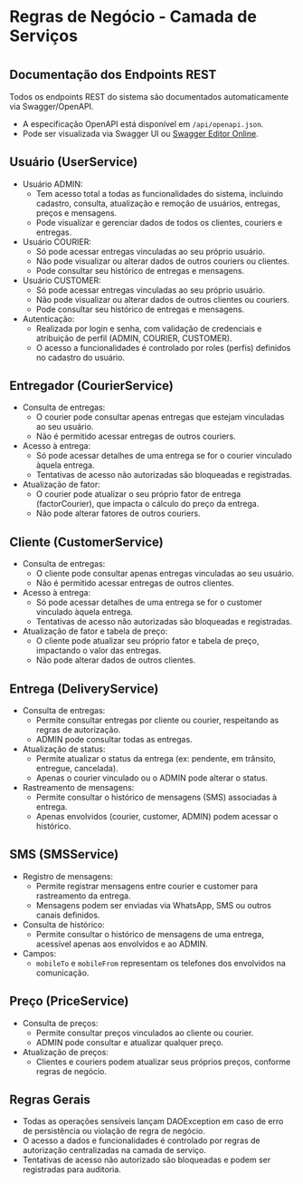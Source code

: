 

# Regras de Negócio - Camada de Serviços
#
## Documentação dos Endpoints REST
Todos os endpoints REST do sistema são documentados automaticamente via Swagger/OpenAPI.
- A especificação OpenAPI está disponível em `/api/openapi.json`.
- Pode ser visualizada via Swagger UI ou [Swagger Editor Online](https://editor.swagger.io/).

## Usuário (UserService)
- Usuário ADMIN:
  - Tem acesso total a todas as funcionalidades do sistema, incluindo cadastro, consulta, atualização e remoção de usuários, entregas, preços e mensagens.
  - Pode visualizar e gerenciar dados de todos os clientes, couriers e entregas.
- Usuário COURIER:
  - Só pode acessar entregas vinculadas ao seu próprio usuário.
  - Não pode visualizar ou alterar dados de outros couriers ou clientes.
  - Pode consultar seu histórico de entregas e mensagens.
- Usuário CUSTOMER:
  - Só pode acessar entregas vinculadas ao seu próprio usuário.
  - Não pode visualizar ou alterar dados de outros clientes ou couriers.
  - Pode consultar seu histórico de entregas e mensagens.
- Autenticação:
  - Realizada por login e senha, com validação de credenciais e atribuição de perfil (ADMIN, COURIER, CUSTOMER).
  - O acesso a funcionalidades é controlado por roles (perfis) definidos no cadastro do usuário.

## Entregador (CourierService)
- Consulta de entregas:
  - O courier pode consultar apenas entregas que estejam vinculadas ao seu usuário.
  - Não é permitido acessar entregas de outros couriers.
- Acesso à entrega:
  - Só pode acessar detalhes de uma entrega se for o courier vinculado àquela entrega.
  - Tentativas de acesso não autorizadas são bloqueadas e registradas.
- Atualização de fator:
  - O courier pode atualizar o seu próprio fator de entrega (factorCourier), que impacta o cálculo do preço da entrega.
  - Não pode alterar fatores de outros couriers.

## Cliente (CustomerService)
- Consulta de entregas:
  - O cliente pode consultar apenas entregas vinculadas ao seu usuário.
  - Não é permitido acessar entregas de outros clientes.
- Acesso à entrega:
  - Só pode acessar detalhes de uma entrega se for o customer vinculado àquela entrega.
  - Tentativas de acesso não autorizadas são bloqueadas e registradas.
- Atualização de fator e tabela de preço:
  - O cliente pode atualizar seu próprio fator e tabela de preço, impactando o valor das entregas.
  - Não pode alterar dados de outros clientes.

## Entrega (DeliveryService)
- Consulta de entregas:
  - Permite consultar entregas por cliente ou courier, respeitando as regras de autorização.
  - ADMIN pode consultar todas as entregas.
- Atualização de status:
  - Permite atualizar o status da entrega (ex: pendente, em trânsito, entregue, cancelada).
  - Apenas o courier vinculado ou o ADMIN pode alterar o status.
- Rastreamento de mensagens:
  - Permite consultar o histórico de mensagens (SMS) associadas à entrega.
  - Apenas envolvidos (courier, customer, ADMIN) podem acessar o histórico.

## SMS (SMSService)
- Registro de mensagens:
  - Permite registrar mensagens entre courier e customer para rastreamento da entrega.
  - Mensagens podem ser enviadas via WhatsApp, SMS ou outros canais definidos.
- Consulta de histórico:
  - Permite consultar o histórico de mensagens de uma entrega, acessível apenas aos envolvidos e ao ADMIN.
- Campos:
  - `mobileTo` e `mobileFrom` representam os telefones dos envolvidos na comunicação.

## Preço (PriceService)
- Consulta de preços:
  - Permite consultar preços vinculados ao cliente ou courier.
  - ADMIN pode consultar e atualizar qualquer preço.
- Atualização de preços:
  - Clientes e couriers podem atualizar seus próprios preços, conforme regras de negócio.

## Regras Gerais
- Todas as operações sensíveis lançam DAOException em caso de erro de persistência ou violação de regra de negócio.
- O acesso a dados e funcionalidades é controlado por regras de autorização centralizadas na camada de serviço.
- Tentativas de acesso não autorizado são bloqueadas e podem ser registradas para auditoria.
